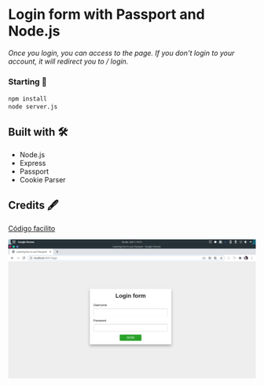 # Login form with Passport and Node.js

_Once you login, you can access to the page. If you don't login to your account, it will redirect you to / login._


### Starting 🚀

```
npm install
node server.js
```

## Built with 🛠️

- Node.js
- Express
- Passport
- Cookie Parser

## Credits 🖋

[Código facilito](https://www.youtube.com/user/codigofacilito) 

![Error, image not found](https://github.com/viccoronado/Login-Form/blob/main/LoginForm.jpeg)
